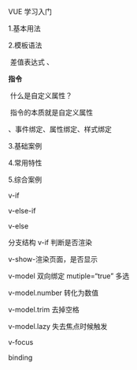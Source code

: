 VUE 学习入门

1.基本用法

2.模板语法

​     差值表达式 、

**指令**

​	什么是自定义属性？

​	指令的本质就是自定义属性

   

、事件绑定、属性绑定、样式绑定

3.基础案例

4.常用特性

5.综合案例





v-if

v-else-if

v-else



分支结构 v-if 判断是否渲染

v-show-渲染页面，是否显示 

v-model 双向绑定   mutiple=“true” 多选

v-model.number 转化为数值

v-model.trim 去掉空格

v-model.lazy 失去焦点时候触发



v-focus



binding









